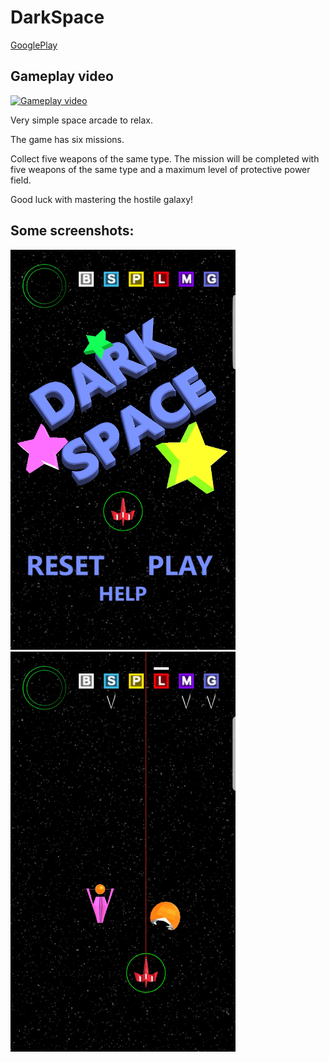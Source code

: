 # DarkSpace
[GooglePlay](https://play.google.com/store/apps/details?id=com.avsappdevelopment.DarkSpace)<br />

Gameplay video
-----------------------------
[![Gameplay video](https://img.youtube.com/vi/owrg944KUH8/maxresdefault.jpg)](https://youtu.be/owrg944KUH8)<br />


Very simple space arcade to relax.

The game has six missions.

Collect five weapons of the same type. The mission will be completed with five weapons of the same type and a maximum level of protective power field.

Good luck with mastering the hostile galaxy!


Some screenshots:
------------------------------
<img src="/main.jpg"  height="640" width="360"> <img src="/Screenshot_DarkSpace.jpg"  height="640" width="360">




